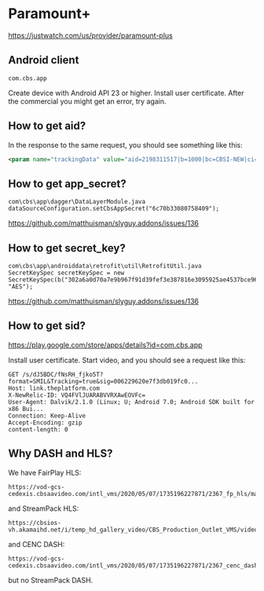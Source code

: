 # Paramount+

https://justwatch.com/us/provider/paramount-plus

## Android client

~~~
com.cbs.app
~~~

Create device with Android API 23 or higher. Install user certificate. After the
commercial you might get an error, try again.

## How to get aid?

In the response to the same request, you should see something like this:

~~~xml
<param name="trackingData" value="aid=2198311517|b=1000|bc=CBSI-NEW|ci=1|cid=1...
~~~

## How to get app\_secret?

~~~
com\cbs\app\dagger\DataLayerModule.java
dataSourceConfiguration.setCbsAppSecret("6c70b33080758409");
~~~

https://github.com/matthuisman/slyguy.addons/issues/136

## How to get secret\_key?

~~~
com\cbs\app\androiddata\retrofit\util\RetrofitUtil.java
SecretKeySpec secretKeySpec = new SecretKeySpec(b("302a6a0d70a7e9b967f91d39fef3e387816e3095925ae4537bce96063311f9c5"), "AES");
~~~

https://github.com/matthuisman/slyguy.addons/issues/136

## How to get sid?

https://play.google.com/store/apps/details?id=com.cbs.app

Install user certificate. Start video, and you should see a request like this:

~~~
GET /s/dJ5BDC/fNsRH_fjko5T?format=SMIL&Tracking=true&sig=006229620e7f3db019fc0...
Host: link.theplatform.com
X-NewRelic-ID: VQ4FVlJUARABVVRXAwEOVFc=
User-Agent: Dalvik/2.1.0 (Linux; U; Android 7.0; Android SDK built for x86 Bui...
Connection: Keep-Alive
Accept-Encoding: gzip
content-length: 0
~~~

## Why DASH and HLS?

We have FairPlay HLS:

~~~
https://vod-gcs-cedexis.cbsaavideo.com/intl_vms/2020/05/07/1735196227871/2367_fp_hls/master.m3u8
~~~

and StreamPack HLS:

~~~
https://cbsios-vh.akamaihd.net/i/temp_hd_gallery_video/CBS_Production_Outlet_VMS/video_robot/CBS_Production_Entertainment/2020/05/07/1735196227871/0_0_3436402_ful01_2588_503000.mp4.csmil/master.m3u8
~~~

and CENC DASH:

~~~
https://vod-gcs-cedexis.cbsaavideo.com/intl_vms/2020/05/07/1735196227871/2367_cenc_dash/stream.mpd
~~~

but no StreamPack DASH.
